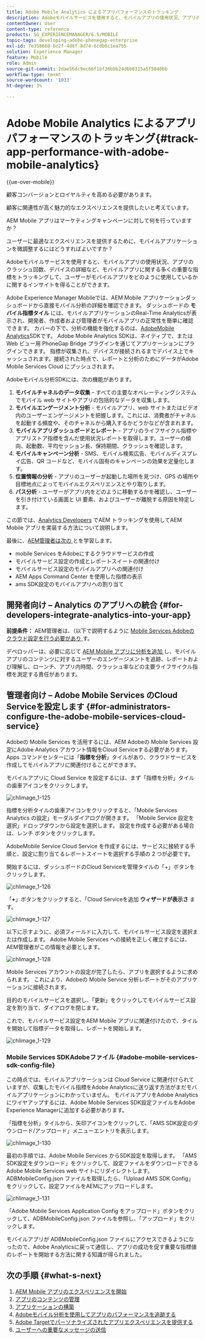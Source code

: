 ```yaml
---
title: Adobe Mobile Analytics によるアプリパフォーマンスのトラッキング
description: Adobeモバイルサービスを使用すると、モバイルアプリの使用状況、アプリのクラッシュ回数、デバイスの詳細など、モバイルアプリに関する多くの重要な指標をトラッキングして、ユーザーがモバイルアプリをどのように使用しているかに関するインサイトを得ることができます。 このページでは、この機能について詳しく見ていきます。
contentOwner: User
content-type: reference
products: SG_EXPERIENCEMANAGER/6.5/MOBILE
topic-tags: developing-adobe-phonegap-enterprise
exl-id: 7e358660-bc2f-4d8f-8d74-6cdb6c1ea7b5
solution: Experience Manager
feature: Mobile
role: Admin
source-git-commit: 2dae56dc9ec66f1bf36bbb24d6b0315a5f5040bb
workflow-type: tm+mt
source-wordcount: '1033'
ht-degree: 3%

---
```


# Adobe Mobile Analytics によるアプリパフォーマンスのトラッキング{#track-app-performance-with-adobe-mobile-analytics}

{{ue-over-mobile}}

顧客コンバージョンとロイヤルティを高める必要があります。

顧客に関連性が高く魅力的なエクスペリエンスを提供したいと考えています。

AEM Mobile アプリはマーケティングキャンペーンに対して何を行っていますか？

ユーザーに最適なエクスペリエンスを提供するために、モバイルアプリケーションを微調整するにはどうすればよいですか？

Adobeモバイルサービスを使用すると、モバイルアプリの使用状況、アプリのクラッシュ回数、デバイスの詳細など、モバイルアプリに関する多くの重要な指標をトラッキングして、ユーザーがモバイルアプリをどのように使用しているかに関するインサイトを得ることができます。

Adobe Experience Manager Mobileでは、AEM Mobile アプリケーションダッシュボードから直接モバイル分析の詳細を確認できます。 ダッシュボードの **モバイル指標タイル** には、モバイルアプリケーションのReal-Time Analyticsが表示され、開発者、作成者および管理者がモバイルアプリの正常性を簡単に確認できます。 カバーの下で、分析の機能を強化するのは、[AdobeMobile Analytics](https://business.adobe.com/products/analytics/mobile-marketing.html)SDKです。 Adobe Mobile Analytics SDKは、ネイティブで、または Web ビュー用 PhoneGap Bridge プラグインを通じてアプリケーションにプラグインできます。 指標が収集され、デバイスが接続されるまでデバイス上でキャッシュされます。接続された時点で、レポートと分析のためにデータがAdobe Mobile Services Cloud にプッシュされます。

Adobeモバイル分析SDKには、次の機能があります。

1. **モバイルチャネルのデータ収集** – すべての主要なオペレーティングシステムでモバイル web サイトやアプリの包括的なデータを収集します。
1. **モバイルエンゲージメント分析** - モバイルアプリ、web サイトまたはビデオ内のユーザーエンゲージメントを把握します。これには、消費者がチャネルを起動する頻度や、そのチャネルから購入するかどうかなどが含まれます。
1. **モバイルアプリダッシュボードとレポート** - アプリのライフサイクル指標やアプリストア指標を含んだ使用状況レポートを取得します。ユーザーの傾向、起動数、平均セッション長、保持期間、クラッシュを確認します。
1. **モバイルキャンペーン分析** - SMS、モバイル検索広告、モバイルディスプレイ広告、QR コードなど、モバイル固有のキャンペーンの効果を定量化します。
1. **位置情報の分析** - アプリのユーザーが起動した場所を見つけ、GPS の場所や目標地点によってモバイルエクスペリエンスとやり取りします。
1. **パス分析** - ユーザーがアプリ内をどのように移動するかを確認し、ユーザーを引き付けている画面と UI 要素、およびユーザーが離脱する原因を特定します。

この節では、[Analytics Developers](#developers) でAEM トラッキングを使用してAEM Mobile アプリを実装する方法について説明します。

最後に、[AEM管理者は次の ](#administrators) とを学習します。

* mobile Services をAdobeにするクラウドサービスの作成
* モバイルサービス設定の作成とレポートスイートの関連付け
* モバイルサービス設定のモバイルアプリへの関連付け
* AEM Apps Command Center を使用した指標の表示
* ams SDK設定のモバイルアプリへの割り当て

## 開発者向け – Analytics のアプリへの統合 {#for-developers-integrate-analytics-into-your-app}

**前提条件：** AEM管理者は、（以下で説明するように [Mobile Services Adobeのクラウド設定を行う必要があり ](#amscloudserviceconfig) す。

デベロッパーは、必要に応じて [AEM Mobile アプリに分析を追加 ](/help/mobile/phonegap-add-analytics-to-apps.md) し、モバイルアプリのコンテンツに対するユーザーのエンゲージメントを追跡、レポートおよび理解し、ローンチ、アプリ内時間、クラッシュ率などの主要ライフサイクル指標を測定する責任があります。

## 管理者向け – Adobe Mobile Services のCloud Serviceを設定します {#for-administrators-configure-the-adobe-mobile-services-cloud-service}

Adobeの Mobile Services を活用するには、AEM Adobeの Mobile Services 設定にAdobe Analytics アカウント情報をCloud Serviceする必要があります。 Apps コマンドセンターには「**指標を分析**」タイルがあり、クラウドサービスを作成してモバイルアプリに関連付けることができます。

モバイルアプリに Cloud Service を設定するには、まず「指標を分析」タイルの歯車アイコンをクリックします。

![chlimage_1-125](assets/chlimage_1-125.png)

指標を分析タイルの歯車アイコンをクリックすると、「Mobile Services Analytics の設定」モーダルダイアログが開きます。 「Mobile Service 設定を選択」ドロップダウンから設定を選択します。 設定を作成する必要がある場合は、レンチ ボタンをクリックします。

AdobeMobile Service Cloud Service を作成するには、サービスに接続する手順と、設定に割り当てるレポートスイートを選択する手順の 2 つが必要です。

開始するには、ダッシュボードのCloud Serviceを管理タイルの「+」ボタンをクリックします。

![chlimage_1-126](assets/chlimage_1-126.png)

「**+**」ボタンをクリックすると、「Cloud Serviceを追加 **ウィザードが表示さ** ます。

![chlimage_1-127](assets/chlimage_1-127.png)

以下に示すように、必須フィールドに入力して、モバイルサービス設定を選択または作成します。 Adobe Mobile Services への接続を正しく確立するには、AEM管理者がこの情報を必要とします。

![chlimage_1-128](assets/chlimage_1-128.png)

Mobile Services アカウントの設定が完了したら、アプリを選択するように求められます。 これにより、Adobeの Mobile Service 分析レポートがそのアプリケーションに接続されます。

目的のモバイルサービスを選択し、「更新」をクリックしてモバイルサービス設定を割り当て、ダイアログを閉じます。

これで、モバイルサービス設定をAEM Mobile アプリに関連付けたので、タイルを開始して指標データを取得し、レポートを開始します。

![chlimage_1-129](assets/chlimage_1-129.png)

### Mobile Services SDKAdobeファイル {#adobe-mobile-services-sdk-config-file}

この時点では、モバイルアプリケーションは Cloud Service に関連付けられていますが、収集したモバイル指標をAdobe Analyticsに送り返す方法がまだモバイルアプリケーションにわかっていません。 モバイルアプリをAdobe Analyticsにワイヤアップするには、Adobe Mobile Services SDK設定ファイルをAdobe Experience Managerに追加する必要があります。

「指標を分析」タイルから、矢印アイコンをクリックして、「AMS SDK設定のダウンロード/アップロード」メニューエントリを表示します。

![chlimage_1-130](assets/chlimage_1-130.png)

最初の手順では、Adobe Mobile Services からSDK設定を取得します。 「AMS SDK設定をダウンロード」をクリックして、設定ファイルをダウンロードできるAdobe Mobile Services web サイトにリダイレクトします。 ADBMobileConfig.json ファイルを取得したら、「Upload AMS SDK Config」をクリックして、設定ファイルをAEMにアップロードします。

![chlimage_1-131](assets/chlimage_1-131.png)

「Adobe Mobile Services Application Config をアップロード」ボタンをクリックして、ADBMobileConfig.json ファイルを参照し、「アップロード」をクリックします。

モバイルアプリが ADBMobileConfig.json ファイルにアクセスできるようになったので、Adobe Analyticsに戻って通信し、アプリの成功を促す重要な指標値のレポートを開始する方法に関する知識が得られました。

## 次の手順 {#what-s-next}

1. [AEM Mobile アプリのエクスペリエンスを開始](/help/mobile/starting-aem-phonegap-app.md)
1. [アプリのコンテンツの管理](/help/mobile/phonegap-manage-app-content.md)
1. [アプリケーションの構築](/help/mobile/building-app-mobile-phonegap.md)
1. [Adobeモバイル分析を使用してアプリのパフォーマンスを追跡する](/help/mobile/phonegap-intro-to-app-analytics.md)
1. [Adobe Targetでパーソナライズされたアプリエクスペリエンスを提供する](/help/mobile/phonegap-aem-mobile-content-personalization.md)
1. [ユーザーへの重要なメッセージの送信](/help/mobile/phonegap-push-notifications.md)
